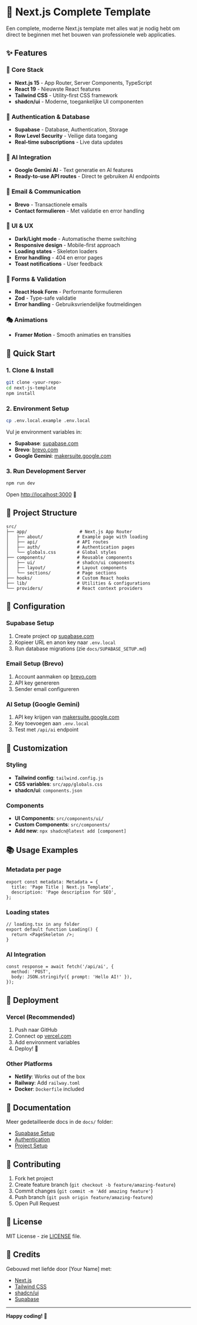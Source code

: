 # 🚀 Next.js Complete Template

Een complete, moderne Next.js template met alles wat je nodig hebt om direct te beginnen met het bouwen van professionele web applicaties.

## ✨ Features

### 🔧 **Core Stack**
- **Next.js 15** - App Router, Server Components, TypeScript
- **React 19** - Nieuwste React features
- **Tailwind CSS** - Utility-first CSS framework
- **shadcn/ui** - Moderne, toegankelijke UI componenten

### 🔐 **Authentication & Database**
- **Supabase** - Database, Authentication, Storage
- **Row Level Security** - Veilige data toegang
- **Real-time subscriptions** - Live data updates

### 🤖 **AI Integration**
- **Google Gemini AI** - Text generatie en AI features
- **Ready-to-use API routes** - Direct te gebruiken AI endpoints

### 📧 **Email & Communication**
- **Brevo** - Transactionele emails
- **Contact formulieren** - Met validatie en error handling

### 🎨 **UI & UX**
- **Dark/Light mode** - Automatische theme switching
- **Responsive design** - Mobile-first approach
- **Loading states** - Skeleton loaders
- **Error handling** - 404 en error pages
- **Toast notifications** - User feedback

### 📝 **Forms & Validation**
- **React Hook Form** - Performante formulieren
- **Zod** - Type-safe validatie
- **Error handling** - Gebruiksvriendelijke foutmeldingen

### 🎭 **Animations**
- **Framer Motion** - Smooth animaties en transities

## 🚀 Quick Start

### 1. Clone & Install
```bash
git clone <your-repo>
cd next-js-template
npm install
```

### 2. Environment Setup
```bash
cp .env.local.example .env.local
```

Vul je environment variables in:
- **Supabase**: [supabase.com](https://supabase.com)
- **Brevo**: [brevo.com](https://brevo.com)
- **Google Gemini**: [makersuite.google.com](https://makersuite.google.com)

### 3. Run Development Server
```bash
npm run dev
```

Open [http://localhost:3000](http://localhost:3000) 🎉

## 📁 Project Structure

```
src/
├── app/                    # Next.js App Router
│   ├── about/             # Example page with loading
│   ├── api/               # API routes
│   ├── auth/              # Authentication pages
│   └── globals.css        # Global styles
├── components/            # Reusable components
│   ├── ui/                # shadcn/ui components
│   ├── layout/            # Layout components
│   └── sections/          # Page sections
├── hooks/                 # Custom React hooks
├── lib/                   # Utilities & configurations
└── providers/             # React context providers
```

## 🔧 Configuration

### Supabase Setup
1. Create project op [supabase.com](https://supabase.com)
2. Kopieer URL en anon key naar `.env.local`
3. Run database migrations (zie `docs/SUPABASE_SETUP.md`)

### Email Setup (Brevo)
1. Account aanmaken op [brevo.com](https://brevo.com)
2. API key genereren
3. Sender email configureren

### AI Setup (Google Gemini)
1. API key krijgen van [makersuite.google.com](https://makersuite.google.com)
2. Key toevoegen aan `.env.local`
3. Test met `/api/ai` endpoint

## 🎨 Customization

### Styling
- **Tailwind config**: `tailwind.config.js`
- **CSS variables**: `src/app/globals.css`
- **shadcn/ui**: `components.json`

### Components
- **UI Components**: `src/components/ui/`
- **Custom Components**: `src/components/`
- **Add new**: `npx shadcn@latest add [component]`

## 📚 Usage Examples

### Metadata per page
```tsx
export const metadata: Metadata = {
  title: 'Page Title | Next.js Template',
  description: 'Page description for SEO',
};
```

### Loading states
```tsx
// loading.tsx in any folder
export default function Loading() {
  return <PageSkeleton />;
}
```

### AI Integration
```tsx
const response = await fetch('/api/ai', {
  method: 'POST',
  body: JSON.stringify({ prompt: 'Hello AI!' }),
});
```

## 🚀 Deployment

### Vercel (Recommended)
1. Push naar GitHub
2. Connect op [vercel.com](https://vercel.com)
3. Add environment variables
4. Deploy! 🎉

### Other Platforms
- **Netlify**: Works out of the box
- **Railway**: Add `railway.toml`
- **Docker**: `Dockerfile` included

## 📖 Documentation

Meer gedetailleerde docs in de `docs/` folder:
- [Supabase Setup](docs/SUPABASE_SETUP.md)
- [Authentication](docs/AUTHENTICATION.md)
- [Project Setup](docs/project-setup-and-rules.md)

## 🤝 Contributing

1. Fork het project
2. Create feature branch (`git checkout -b feature/amazing-feature`)
3. Commit changes (`git commit -m 'Add amazing feature'`)
4. Push branch (`git push origin feature/amazing-feature`)
5. Open Pull Request

## 📄 License

MIT License - zie [LICENSE](LICENSE) file.

## 🙏 Credits

Gebouwd met liefde door [Your Name] met:
- [Next.js](https://nextjs.org)
- [Tailwind CSS](https://tailwindcss.com)
- [shadcn/ui](https://ui.shadcn.com)
- [Supabase](https://supabase.com)

---

**Happy coding! 🚀**